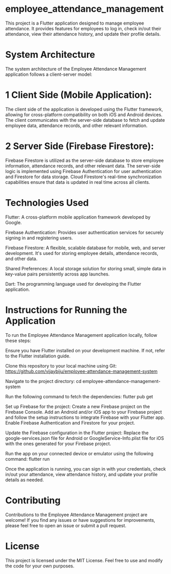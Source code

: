 # employee_attendance_management

This project is a Flutter application designed to manage employee attendance. It provides features for employees to log in, check in/out their attendance, view their attendance history, and update their profile details.

# System Architecture
The system architecture of the Employee Attendance Management application follows a client-server model:
  # 1 Client Side (Mobile Application):
  The client side of the application is developed using the Flutter framework, allowing for cross-platform compatibility on both iOS    and Android devices.
  The client communicates with the server-side database to fetch and update employee data, attendance records, and other relevant       information.

  # 2 Server Side (Firebase Firestore):
  Firebase Firestore is utilized as the server-side database to store employee information, attendance records, and other relevant 
  data.
  The server-side logic is implemented using Firebase Authentication for user authentication and Firestore for data storage.
  Cloud Firestore's real-time synchronization capabilities ensure that data is updated in real time across all clients.

# Technologies Used

Flutter: A cross-platform mobile application framework developed by Google.

Firebase Authentication: Provides user authentication services for securely signing in and registering users.

Firebase Firestore: A flexible, scalable database for mobile, web, and server development. It's used for storing employee details, attendance records, and other data.

Shared Preferences: A local storage solution for storing small, simple data in key-value pairs persistently across app launches.

Dart: The programming language used for developing the Flutter application.

# Instructions for Running the Application
To run the Employee Attendance Management application locally, follow these steps:

Ensure you have Flutter installed on your development machine. If not, refer to the Flutter installation guide.

Clone this repository to your local machine using Git:
https://github.com/vijaybiju/employee-attendance-management-system

Navigate to the project directory:
cd employee-attendance-management-system

Run the following command to fetch the dependencies:
flutter pub get

Set up Firebase for the project:
  Create a new Firebase project on the Firebase Console.
  Add an Android and/or iOS app to your Firebase project and follow the setup instructions to integrate Firebase with your Flutter      app.
  Enable Firebase Authentication and Firestore for your project.

Update the Firebase configuration in the Flutter project:
  Replace the google-services.json file for Android or GoogleService-Info.plist file for iOS with the ones generated for your           Firebase project.

Run the app on your connected device or emulator using the following command:
  flutter run

Once the application is running, you can sign in with your credentials, check in/out your attendance, view attendance history, and update your profile details as needed.

# Contributing
Contributions to the Employee Attendance Management project are welcome! If you find any issues or have suggestions for improvements, please feel free to open an issue or submit a pull request.

# License
This project is licensed under the MIT License. Feel free to use and modify the code for your own purposes.

    
